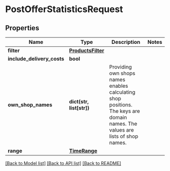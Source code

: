 # PostOfferStatisticsRequest

## Properties
Name | Type | Description | Notes
------------ | ------------- | ------------- | -------------
**filter** | [**ProductsFilter**](ProductsFilter.md) |  | 
**include_delivery_costs** | **bool** |  | 
**own_shop_names** | **dict(str, list[str])** | Providing own shops names enables calculating shop positions. The keys are domain names. The values are lists of shop names. | 
**range** | [**TimeRange**](TimeRange.md) |  | 

[[Back to Model list]](../README.md#documentation-for-models) [[Back to API list]](../README.md#documentation-for-api-endpoints) [[Back to README]](../README.md)


